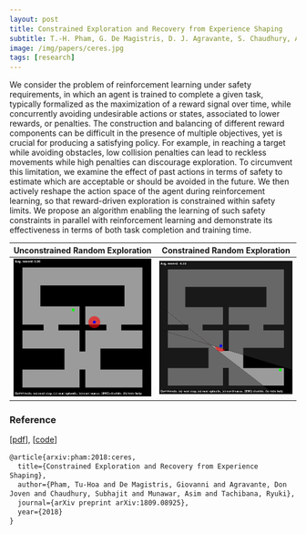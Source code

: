```yaml
---
layout: post
title: Constrained Exploration and Recovery from Experience Shaping
subtitle: T.-H. Pham, G. De Magistris, D. J. Agravante, S. Chaudhury, A. Munawar, R. Tachibana, arXiv preprint arXiv:1809.08925
image: /img/papers/ceres.jpg
tags: [research]
---
```


We consider the problem of reinforcement learning under safety requirements, in which an agent is trained to complete a given task, typically formalized as the maximization of a reward signal over time, while concurrently avoiding undesirable actions or states, associated to lower rewards, or penalties. The construction and balancing of different reward components can be difficult in the presence of multiple objectives, yet is crucial for producing a satisfying policy. For example, in reaching a target while avoiding obstacles, low collision penalties can lead to reckless movements while high penalties can discourage exploration. To circumvent this limitation, we examine the effect of past actions in terms of safety to estimate which are acceptable or should be avoided in the future. We then actively reshape the action space of the agent during reinforcement learning, so that reward-driven exploration is constrained within safety limits. We propose an algorithm enabling the learning of such safety constraints in parallel with reinforcement learning and demonstrate its effectiveness in terms of both task completion and training time.

| Unconstrained Random Exploration            |  Constrained Random Exploration |
:-------------------------:|:-------------------------:
<img src="/img/papers/ceres/maze_unconstrained.gif" width="400">  |  <img src="/img/papers/ceres/maze_constrained.gif" width="400">

### Reference

[[pdf](https://arxiv.org/abs/1809.08925)], [[code](https://github.com/IBM/constrained-rl)]

~~~
@article{arxiv:pham:2018:ceres,
  title={Constrained Exploration and Recovery from Experience Shaping},
  author={Pham, Tu-Hoa and De Magistris, Giovanni and Agravante, Don Joven and Chaudhury, Subhajit and Munawar, Asim and Tachibana, Ryuki},
  journal={arXiv preprint arXiv:1809.08925},
  year={2018}
}
~~~
